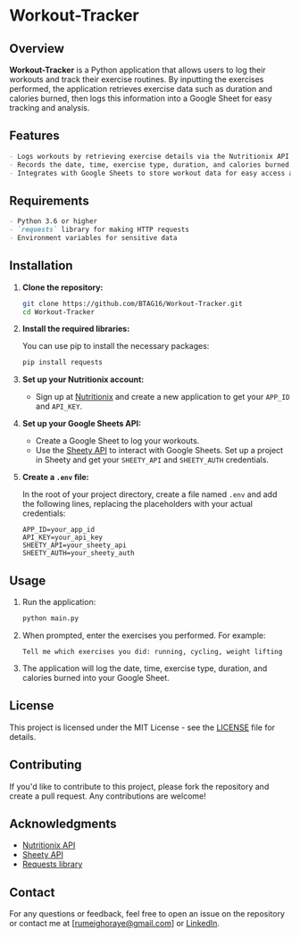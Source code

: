# Workout-Tracker

## Overview

**Workout-Tracker** is a Python application that allows users to log their workouts and track their exercise routines. By inputting the exercises performed, the application retrieves exercise data such as duration and calories burned, then logs this information into a Google Sheet for easy tracking and analysis.

## Features
```markdown
- Logs workouts by retrieving exercise details via the Nutritionix API.
- Records the date, time, exercise type, duration, and calories burned.
- Integrates with Google Sheets to store workout data for easy access and analysis.
```
## Requirements
```markdown
- Python 3.6 or higher
- `requests` library for making HTTP requests
- Environment variables for sensitive data
```
## Installation

1. **Clone the repository:**

   ```bash
   git clone https://github.com/BTAG16/Workout-Tracker.git
   cd Workout-Tracker
   ```

2. **Install the required libraries:**

   You can use pip to install the necessary packages:

   ```bash
   pip install requests
   ```

3. **Set up your Nutritionix account:**

   - Sign up at [Nutritionix](https://developer.nutritionix.com/) and create a new application to get your `APP_ID` and `API_KEY`.

4. **Set up your Google Sheets API:**

   - Create a Google Sheet to log your workouts.
   - Use the [Sheety API](https://sheety.co/) to interact with Google Sheets. Set up a project in Sheety and get your `SHEETY_API` and `SHEETY_AUTH` credentials.

5. **Create a `.env` file:**

   In the root of your project directory, create a file named `.env` and add the following lines, replacing the placeholders with your actual credentials:

   ```env
   APP_ID=your_app_id
   API_KEY=your_api_key
   SHEETY_API=your_sheety_api
   SHEETY_AUTH=your_sheety_auth
   ```

## Usage

1. Run the application:

   ```bash
   python main.py
   ```

2. When prompted, enter the exercises you performed. For example:

   ```
   Tell me which exercises you did: running, cycling, weight lifting
   ```

3. The application will log the date, time, exercise type, duration, and calories burned into your Google Sheet.

## License

This project is licensed under the MIT License - see the [LICENSE](LICENSE) file for details.

## Contributing

If you'd like to contribute to this project, please fork the repository and create a pull request. Any contributions are welcome!

## Acknowledgments

- [Nutritionix API](https://developer.nutritionix.com/)
- [Sheety API](https://sheety.co/)
- [Requests library](https://docs.python-requests.org/en/master/)

## Contact

For any questions or feedback, feel free to open an issue on the repository or contact me at [rumeighoraye@gmail.com] or [LinkedIn](https://www.linkedin.com/in/cosmos-junior-ighoraye-4a8109239/).

